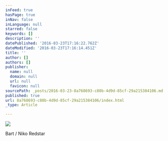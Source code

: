 ```yaml
---
inFeed: true
hasPage: true
inNav: false
inLanguage: null
starred: false
keywords: []
description: ''
datePublished: '2016-03-23T17:16:22.762Z'
dateModified: '2016-03-23T17:16:14.451Z'
title: ''
author: []
authors: []
publisher:
  name: null
  domain: null
  url: null
  favicon: null
sourcePath: _posts/2016-03-23-8a768693-c80b-4d9d-85cf-29a215384106.md
published: true
url: 8a768693-c80b-4d9d-85cf-29a215384106/index.html
_type: Article

---
```

![](https://the-grid-user-content.s3-us-west-2.amazonaws.com/2fc7c9da-0341-4de8-bdc6-b039ccdfc9af.jpg)

Bart / Niko Redstar